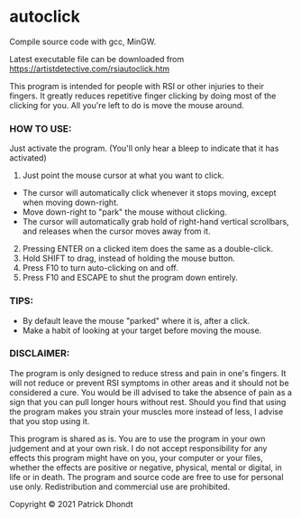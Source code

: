 # autoclick

Compile source code with gcc, MinGW.

Latest executable file can be downloaded from
https://artistdetective.com/rsiautoclick.htm

This program is intended for people with RSI or other injuries to their fingers. 
It greatly reduces repetitive finger clicking by doing most of the clicking for you. 
All you're left to do is move the mouse around.

### HOW TO USE:
Just activate the program. (You'll only hear a bleep to indicate that it has activated)
1. Just point the mouse cursor at what you want to click. 
 - The cursor will automatically click whenever it stops moving, except when moving down-right.
 - Move down-right to "park" the mouse without clicking.
 - The cursor will automatically grab hold of right-hand vertical scrollbars, and releases when the cursor moves away from it.
2. Pressing ENTER on a clicked item does the same as a double-click.
3. Hold SHIFT to drag, instead of holding the mouse button.
4. Press F10 to turn auto-clicking on and off.
5. Press F10 and ESCAPE to shut the program down entirely.

### TIPS:
- By default leave the mouse "parked" where it is, after a click.
- Make a habit of looking at your target before moving the mouse. 


### DISCLAIMER: 
The program is only designed to reduce stress and pain in one's fingers. It will not reduce or prevent RSI symptoms in other areas and it should not be considered a cure. You would be ill advised to take the absence of pain as a sign that you can pull longer hours without rest. Should you find that using the program makes you strain your muscles more instead of less, I advise that you stop using it.

This program is shared as is. You are to use the program in your own judgement and at your own risk. I do not accept responsibility for any effects this program might have on you, your computer or your files, whether the effects are positive or negative, physical, mental or digital, in life or in death.
The program and source code are free to use for personal use only. Redistribution and commercial use are prohibited.

Copyright © 2021 Patrick Dhondt

